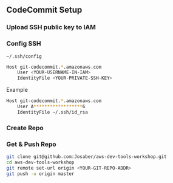 ## CodeCommit Setup

### Upload SSH public key to IAM

### Config SSH

`~/.ssh/config`

```bash
Host git-codecommit.*.amazonaws.com
    User <YOUR-USERNAME-IN-IAM>
    IdentityFile <YOUR-PRIVATE-SSH-KEY>
```

Example

```bash
Host git-codecommit.*.amazonaws.com
    User A******************6
    IdentityFile ~/.ssh/id_rsa
```

### Create Repo

### Get & Push Repo

```bash
git clone git@github.com:Josaber/aws-dev-tools-workshop.git
cd aws-dev-tools-workshop
git remote set-url origin <YOUR-GIT-REPO-ADDR>
git push -u origin master
```
